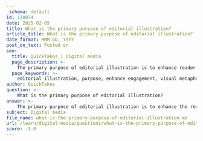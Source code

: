 ```yaml
---
_schema: default
id: 170074
date: 2025-02-05
title: What is the primary purpose of editorial illustration?
article_title: What is the primary purpose of editorial illustration?
date_format: MMM DD, YYYY
post_on_text: Posted on
seo:
  title: QuickTakes | Digital media
  page_description: >-
    The primary purpose of editorial illustration is to enhance reader engagement, understanding, and the visual appeal of publications by encapsulating complex ideas and transforming written content into immersive experiences.
  page_keywords: >-
    editorial illustration, purpose, enhance engagement, visual metaphors, complex ideas, reader understanding, visual appeal, themes and emotions, immersive experience, digital publications
author: QuickTakes
question: >-
    What is the primary purpose of editorial illustration?
answer: >-
    The primary purpose of editorial illustration is to enhance the reader's engagement and understanding of the accompanying text in publications. Editorial illustrations serve to encapsulate the essence of an article, making complex ideas more accessible and visually appealing. They transform written content into a more immersive experience, allowing readers to connect with the material on a deeper level.\n\nEditorial illustrations are not merely decorative; they play a crucial role in conveying the themes and emotions of the text. By using visual metaphors and stylistic techniques, these illustrations can bring abstract concepts to life, making the ideas presented in the article more relatable and memorable. This function is particularly important in today's digital landscape, where attention spans are shorter, and compelling visuals can significantly impact reader engagement.\n\nIn summary, editorial illustrations aim to:\n1. Enhance understanding of complex ideas.\n2. Engage readers by making the text more visually appealing.\n3. Convey themes and emotions that resonate with the audience.\n4. Transform articles into immersive experiences that go beyond mere text.
subject: Digital media
file_name: what-is-the-primary-purpose-of-editorial-illustration.md
url: /learn/digital-media/questions/what-is-the-primary-purpose-of-editorial-illustration
score: -1.0
---
```


&nbsp;